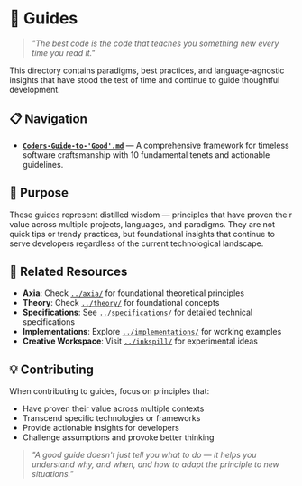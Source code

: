 # 📖 Guides

> *"The best code is the code that teaches you something new every time you read it."*

This directory contains paradigms, best practices, and language-agnostic insights that have stood the test of time and continue to guide thoughtful development.

## 📋 Navigation

- **[`Coders-Guide-to-'Good'.md`](Coders-Guide-to-'Good'.md)** — A comprehensive framework for timeless software craftsmanship with 10 fundamental tenets and actionable guidelines.

## 🎯 Purpose

These guides represent distilled wisdom — principles that have proven their value across multiple projects, languages, and paradigms. They are not quick tips or trendy practices, but foundational insights that continue to serve developers regardless of the current technological landscape.

## 🔗 Related Resources

- **Axia**: Check [`../axia/`](../axia/) for foundational theoretical principles
- **Theory**: Check [`../theory/`](../theory/) for foundational concepts
- **Specifications**: See [`../specifications/`](../specifications/) for detailed technical specifications
- **Implementations**: Explore [`../implementations/`](../implementations/) for working examples
- **Creative Workspace**: Visit [`../inkspill/`](../inkspill/) for experimental ideas

## 💡 Contributing

When contributing to guides, focus on principles that:
- Have proven their value across multiple contexts
- Transcend specific technologies or frameworks
- Provide actionable insights for developers
- Challenge assumptions and provoke better thinking

> *"A good guide doesn't just tell you what to do — it helps you understand why, and when, and how to adapt the principle to new situations."*
